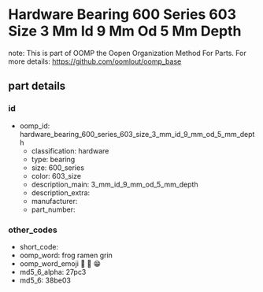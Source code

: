 # Hardware Bearing 600 Series 603 Size 3 Mm Id 9 Mm Od 5 Mm Depth  

note: This is part of OOMP the Oopen Organization Method For Parts. For more details: https://github.com/oomlout/oomp_base

##  part details





### id
* oomp_id: hardware_bearing_600_series_603_size_3_mm_id_9_mm_od_5_mm_depth
  * classification: hardware
  * type: bearing
  * size: 600_series
  * color: 603_size
  * description_main: 3_mm_id_9_mm_od_5_mm_depth
  * description_extra: 
  * manufacturer: 
  * part_number: 

### other_codes
* short_code: 
* oomp_word: frog ramen grin
* oomp_word_emoji :frog: :ramen: :grin:
* md5_6_alpha: 27pc3
* md5_6: 38be03
